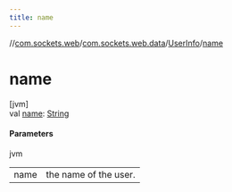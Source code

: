 ```yaml
---
title: name
---
```

//[com.sockets.web](../../../index.html)/[com.sockets.web.data](../index.html)/[UserInfo](index.html)/[name](name.html)



# name



[jvm]\
val [name](name.html): [String](https://kotlinlang.org/api/latest/jvm/stdlib/kotlin/-string/index.html)



#### Parameters


jvm

| | |
|---|---|
| name | the name of the user. |




